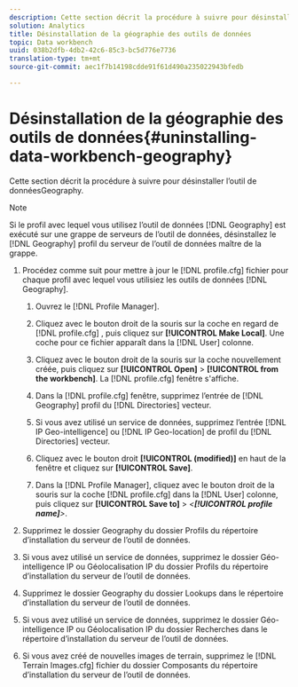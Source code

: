 ```yaml
---
description: Cette section décrit la procédure à suivre pour désinstaller l’outil de donnéesGeography.
solution: Analytics
title: Désinstallation de la géographie des outils de données
topic: Data workbench
uuid: 038b2dfb-4db2-42c6-85c3-bc5d776e7736
translation-type: tm+mt
source-git-commit: aec1f7b14198cdde91f61d490a235022943bfedb

---
```



# Désinstallation de la géographie des outils de données{#uninstalling-data-workbench-geography}

Cette section décrit la procédure à suivre pour désinstaller l’outil de donnéesGeography.

>[!NOTE]
>
>Si le profil avec lequel vous utilisez l’outil de données [!DNL Geography] est exécuté sur une grappe de serveurs de l’outil de données, désinstallez le [!DNL Geography] profil du serveur de l’outil de données maître de la grappe.

1. Procédez comme suit pour mettre à jour le [!DNL profile.cfg] fichier pour chaque profil avec lequel vous utilisiez les outils de données [!DNL Geography].

   1. Ouvrez le [!DNL Profile Manager].
   1. Cliquez avec le bouton droit de la souris sur la coche en regard de [!DNL profile.cfg] , puis cliquez sur **[!UICONTROL Make Local]**. Une coche pour ce fichier apparaît dans la [!DNL User] colonne.

   1. Cliquez avec le bouton droit de la souris sur la coche nouvellement créée, puis cliquez sur **[!UICONTROL Open]** > **[!UICONTROL from the workbench]**. La [!DNL profile.cfg] fenêtre s&#39;affiche.

   1. Dans la [!DNL profile.cfg] fenêtre, supprimez l’entrée de [!DNL Geography] profil du [!DNL Directories] vecteur.

   1. Si vous avez utilisé un service de données, supprimez l’entrée [!DNL IP Geo-intelligence] ou [!DNL IP Geo-location] de profil du [!DNL Directories] vecteur.

   1. Cliquez avec le bouton droit **[!UICONTROL (modified)]** en haut de la fenêtre et cliquez sur **[!UICONTROL Save]**.

   1. Dans la [!DNL Profile Manager], cliquez avec le bouton droit de la souris sur la coche [!DNL profile.cfg] dans la [!DNL User] colonne, puis cliquez sur **[!UICONTROL Save to]** > *&lt;**[!UICONTROL profile name]**>*.

1. Supprimez le dossier Geography du dossier Profils du répertoire d’installation du serveur de l’outil de données.
1. Si vous avez utilisé un service de données, supprimez le dossier Géo-intelligence IP ou Géolocalisation IP du dossier Profils du répertoire d’installation du serveur de l’outil de données.
1. Supprimez le dossier Geography du dossier Lookups dans le répertoire d’installation du serveur de l’outil de données.
1. Si vous avez utilisé un service de données, supprimez le dossier Géo-intelligence IP ou Géolocalisation IP du dossier Recherches dans le répertoire d’installation du serveur de l’outil de données.
1. Si vous avez créé de nouvelles images de terrain, supprimez le [!DNL Terrain Images.cfg] fichier du dossier Composants du répertoire d’installation du serveur de l’outil de données.
